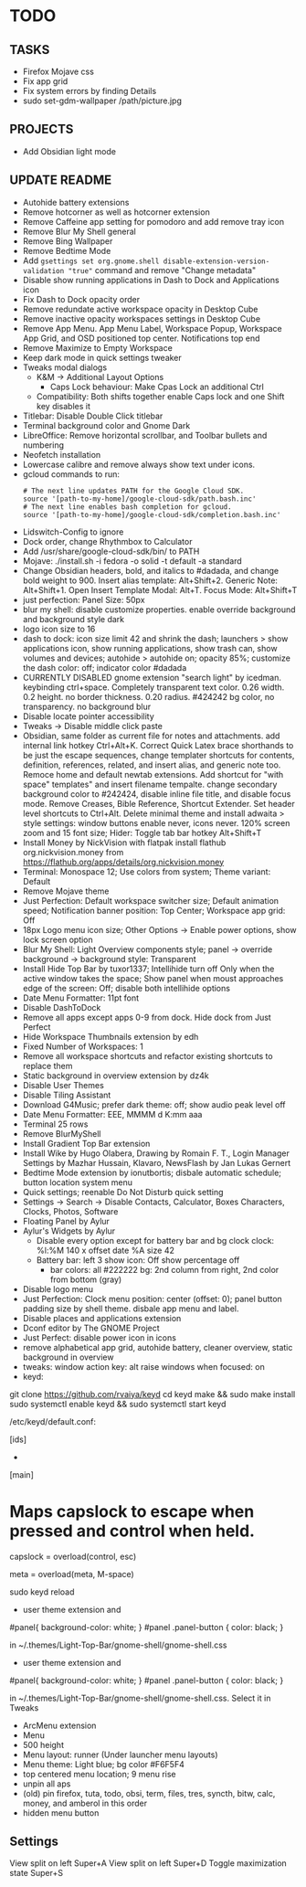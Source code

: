 # TODO

## TASKS

- Firefox Mojave css
- Fix app grid
- Fix system errors by finding Details
- sudo set-gdm-wallpaper /path/picture.jpg

## PROJECTS

- Add Obsidian light mode

## UPDATE README

- Autohide battery extensions
- Remove hotcorner as well as hotcorner extension
- Remove Caffeine app setting for pomodoro and add remove tray icon
- Remove Blur My Shell general
- Remove Bing Wallpaper
- Remove Bedtime Mode
- Add `gsettings set org.gnome.shell disable-extension-version-validation "true"` command and remove "Change metadata"
- Disable show running applications in Dash to Dock and Applications icon
- Fix Dash to Dock opacity order
- Remove redundate active workspace opacity in Desktop Cube
- Remove inactive opacity workspaces settings in Desktop Cube
- Remove App Menu. App Menu Label, Workspace Popup, Workspace App Grid, and OSD positioned top center. Notifications top end
- Remove Maximize to Empty Workspace
- Keep dark mode in quick settings tweaker
- Tweaks modal dialogs
    - K&M -> Additional Layout Options
        - Caps Lock behaviour: Make Cpas Lock an additional Ctrl
    - Compatibility: Both shifts together enable Caps lock and one Shift key disables it
- Titlebar: Disable Double Click titlebar
- Terminal background color and Gnome Dark
- LibreOffice: Remove horizontal scrollbar, and Toolbar bullets and numbering
- Neofetch installation
- Lowercase calibre and remove always show text under icons.
- gcloud commands to run:
    ```
    # The next line updates PATH for the Google Cloud SDK.
    source '[path-to-my-home]/google-cloud-sdk/path.bash.inc'
    # The next line enables bash completion for gcloud.
    source '[path-to-my-home]/google-cloud-sdk/completion.bash.inc'
    ```
- Lidswitch-Config to ignore
- Dock order, change Rhythmbox to Calculator
- Add /usr/share/google-cloud-sdk/bin/ to PATH
- Mojave: ./install.sh -i fedora -o solid -t default -a standard
- Change Obsidian headers, bold, and italics to #dadada, and change bold weight to 900. Insert alias template: Alt+Shift+2. Generic Note: Alt+Shift+1. Open Insert Template Modal: Alt+T. Focus Mode: Alt+Shift+T
- just perfection: Panel Size: 50px
- blur my shell: disable customize properties. enable override background and background style dark
- logo icon size to 16
- dash to dock: icon size limit 42 and  shrink the dash; launchers > show applications icon, show running applications, show trash can, show volumes and devices; autohide > autohide on; opacity 85%; customize the dash color: off; indicator color #dadada
- CURRENTLY DISABLED gnome extension "search light" by icedman. keybinding ctrl+space. Completely transparent text color. 0.26 width. 0.2 height. no border thickness. 0.20 radius. #424242 bg color, no transparency. no background blur
- Disable locate pointer accessibility
- Tweaks -> Disable middle click paste
- Obsidian, same folder as current file for notes and attachments. add internal link hotkey Ctrl+Alt+K. Correct Quick Latex brace shorthands to be just the escape sequences, change templater shortcuts for contents, definition, references, related, and insert alias, and generic note too. Remoce home and default newtab extensions. Add shortcut for "with space" templates" and insert filename tempalte. change secondary background color to #242424, disable inline file title, and disable focus mode. Remove Creases, Bible Reference, Shortcut Extender. Set header level shortcuts to Ctrl+Alt. Delete minimal theme and install adwaita > style settings: window buttons enable never, icons never. 120% screen zoom and 15 font size; Hider: Toggle tab bar hotkey Alt+Shift+T
- Install Money by NickVision with flatpak install flathub org.nickvision.money from https://flathub.org/apps/details/org.nickvision.money
- Terminal: Monospace 12; Use colors from system; Theme variant: Default
- Remove Mojave theme
- Just Perfection: Default workspace switcher size; Default animation speed; Notification banner position: Top Center; Workspace app grid: Off
- 18px Logo menu icon size; Other Options -> Enable power options, show lock screen option
- Blur My Shell: Light Overview components style; panel -> override background -> background style: Transparent
- Install Hide Top Bar by tuxor1337; Intellihide turn off Only when the active window takes the space; Show panel when moust approaches edge of the screen: Off; disable both intellihide options
- Date Menu Formatter: 11pt font
- Disable DashToDock
- Remove all apps except apps 0-9 from dock. Hide dock from Just Perfect
- Hide Workspace Thumbnails extension by edh 
- Fixed Number of Workspaces: 1
- Remove all workspace shortcuts and refactor existing shortcuts to replace them
- Static background in overview extension by dz4k
- Disable User Themes
- Disable Tiling Assistant
- Download G4Music; prefer dark theme: off; show audio peak level off
- Date Menu Formatter: EEE,  MMMM d  K:mm aaa
- Terminal 25 rows
- Remove BlurMyShell
- Install Gradient Top Bar extension
- Install Wike by Hugo Olabera, Drawing by Romain F. T., Login Manager Settings by Mazhar Hussain, Klavaro, NewsFlash by Jan Lukas Gernert
- Bedtime Mode extension by ionutbortis; disbale automatic schedule; button location system menu
- Quick settings; reenable Do Not Disturb quick setting
- Settings -> Search -> Disable Contacts, Calculator, Boxes Characters, Clocks, Photos, Software
- Floating Panel by Aylur
- Aylur's Widgets by Aylur
    - Disable every option except for battery bar and bg clock
    clock: %l:%M
    140 x offset
    date %A size 42
    - Battery bar: left 3
        show icon: Off
        show percentage off
        - bar colors: all #222222
        bg: 2nd column from right, 2nd color from bottom (gray)
- Disable logo menu
- Just Perfection: Clock menu position: center (offset: 0); panel button padding size by shell theme. disbale app menu and label.
- Disable places and applications extension
- Dconf editor by The GNOME Project
- Just Perfect: disable power icon in icons
- remove alphabetical app grid, autohide battery, cleaner overview, static background in overview
- tweaks: window action key: alt
  raise windows when focused: on
- keyd:

git clone https://github.com/rvaiya/keyd
cd keyd
make && sudo make install
sudo systemctl enable keyd && sudo systemctl start keyd

/etc/keyd/default.conf:

[ids]

*

[main]

# Maps capslock to escape when pressed and control when held.
capslock = overload(control, esc)

meta = overload(meta, M-space)


sudo keyd reload

- user theme extension and 

#panel{
background-color: white;
}
#panel .panel-button {
color: black;
}

in ~/.themes/Light-Top-Bar/gnome-shell/gnome-shell.css

- user theme extension and 

#panel{
background-color: white;
}
#panel .panel-button {
color: black;
}

in ~/.themes/Light-Top-Bar/gnome-shell/gnome-shell.css. Select it in Tweaks

- ArcMenu extension
 - Menu
  - 500 height
  - Menu layout: runner (Under launcher menu layouts)
  - Menu theme: Light blue; bg color #F6F5F4
  - top centered menu location; 9 menu rise
  - unpin all aps
  - (old) pin firefox, tuta, todo, obsi, term, files, tres, syncth, bitw, calc, money, and amberol in this order
 - hidden menu button

## Settings

View split on left Super+A
View split on left Super+D
Toggle maximization state Super+S


